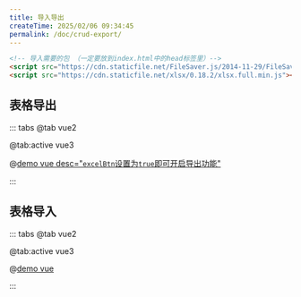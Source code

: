 ```yaml
---
title: 导入导出
createTime: 2025/02/06 09:34:45
permalink: /doc/crud-export/
---
```


``` html
<!-- 导入需要的包 （一定要放到index.html中的head标签里）-->
<script src="https://cdn.staticfile.net/FileSaver.js/2014-11-29/FileSaver.min.js"></script>
<script src="https://cdn.staticfile.net/xlsx/0.18.2/xlsx.full.min.js"></script>
```

## 表格导出

::: tabs
@tab vue2

@tab:active vue3

@[demo vue desc="`excelBtn`设置为`true`即可开启导出功能"](../../../examples/crud/crud-export/export.vue)

:::

## 表格导入

::: tabs
@tab vue2

@tab:active vue3

@[demo vue](../../../examples/crud/crud-export/import.vue)

:::



